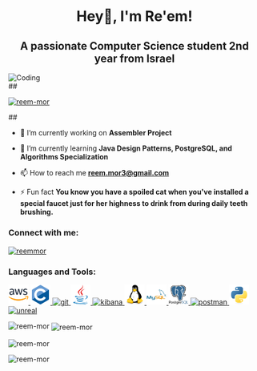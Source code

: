 <h1 align="center">Hey👋, I'm Re'em!</h1>
<h2 align="center">A passionate Computer Science student 2nd year from Israel</h2>
<img align="right" alt="Coding" width="600" src="https://miro.medium.com/v2/resize:fit:828/0*fhD5MEN7pMqfC1Am.gif">


##<p align="left"> <a href="https://github.com/ryo-ma/github-profile-trophy"><img src="https://github-profile-trophy.vercel.app/?username=reem-mor" alt="reem-mor" /></a> </p>##

- 🔭 I’m currently working on **Assembler Project**

- 🌱 I’m currently learning **Java Design Patterns, PostgreSQL, and Algorithms Specialization**

- 📫 How to reach me **reem.mor3@gmail.com**

- ⚡ Fun fact **You know you have a spoiled cat when you've installed a special faucet just for her highness to drink from during daily teeth brushing.**

<h3 align="left">Connect with me:</h3>
<p align="left">
<a href="https://linkedin.com/in/reemmor" target="blank"><img align="center" src="https://raw.githubusercontent.com/rahuldkjain/github-profile-readme-generator/master/src/images/icons/Social/linked-in-alt.svg" alt="reemmor" height="30" width="40" /></a>
</p>

<h3 align="left">Languages and Tools:</h3>
<p align="left"> <a href="https://aws.amazon.com" target="_blank" rel="noreferrer"> <img src="https://raw.githubusercontent.com/devicons/devicon/master/icons/amazonwebservices/amazonwebservices-original-wordmark.svg" alt="aws" width="40" height="40"/> </a> <a href="https://www.cprogramming.com/" target="_blank" rel="noreferrer"> <img src="https://raw.githubusercontent.com/devicons/devicon/master/icons/c/c-original.svg" alt="c" width="40" height="40"/> </a> <a href="https://git-scm.com/" target="_blank" rel="noreferrer"> <img src="https://www.vectorlogo.zone/logos/git-scm/git-scm-icon.svg" alt="git" width="40" height="40"/> </a> <a href="https://www.java.com" target="_blank" rel="noreferrer"> <img src="https://raw.githubusercontent.com/devicons/devicon/master/icons/java/java-original.svg" alt="java" width="40" height="40"/> </a> <a href="https://www.elastic.co/kibana" target="_blank" rel="noreferrer"> <img src="https://www.vectorlogo.zone/logos/elasticco_kibana/elasticco_kibana-icon.svg" alt="kibana" width="40" height="40"/> </a> <a href="https://www.linux.org/" target="_blank" rel="noreferrer"> <img src="https://raw.githubusercontent.com/devicons/devicon/master/icons/linux/linux-original.svg" alt="linux" width="40" height="40"/> </a> <a href="https://www.mysql.com/" target="_blank" rel="noreferrer"> <img src="https://raw.githubusercontent.com/devicons/devicon/master/icons/mysql/mysql-original-wordmark.svg" alt="mysql" width="40" height="40"/> </a> <a href="https://www.postgresql.org" target="_blank" rel="noreferrer"> <img src="https://raw.githubusercontent.com/devicons/devicon/master/icons/postgresql/postgresql-original-wordmark.svg" alt="postgresql" width="40" height="40"/> </a> <a href="https://postman.com" target="_blank" rel="noreferrer"> <img src="https://www.vectorlogo.zone/logos/getpostman/getpostman-icon.svg" alt="postman" width="40" height="40"/> </a> <a href="https://www.python.org" target="_blank" rel="noreferrer"> <img src="https://raw.githubusercontent.com/devicons/devicon/master/icons/python/python-original.svg" alt="python" width="40" height="40"/> </a> <a href="https://unrealengine.com/" target="_blank" rel="noreferrer"> <img src="https://raw.githubusercontent.com/kenangundogan/fontisto/036b7eca71aab1bef8e6a0518f7329f13ed62f6b/icons/svg/brand/unreal-engine.svg" alt="unreal" width="40" height="40"/> </a> </p>

<p><img align="left" src="https://github-readme-stats.vercel.app/api/top-langs?username=reem-mor&show_icons=true&locale=en&layout=compact" alt="reem-mor" /></p>

<p>&nbsp;<img align="center" src="https://github-readme-stats.vercel.app/api?username=reem-mor&show_icons=true&locale=en" alt="reem-mor" /></p>

<p><img align="center" src="https://github-readme-streak-stats.herokuapp.com/?user=reem-mor&" alt="reem-mor" /></p>

<p align="left"> <img src="https://komarev.com/ghpvc/?username=reem-mor&label=Profile%20views&color=0e75b6&style=flat" alt="reem-mor" /> </p>

